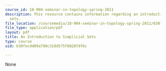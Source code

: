 ```yaml
---
course_id: 18-904-seminar-in-topology-spring-2011
description: This resource contains information regarding an introduction to simplicial
  sets.
file_location: /coursemedia/18-904-seminar-in-topology-spring-2011/630fecdd09a790c319d575f60287dfbc_MIT18_904S11_finlSmplicial.pdf
file_type: application/pdf
layout: pdf
title: An Introduction to Simplicial Sets
type: course
uid: 630fecdd09a790c319d575f60287dfbc

---
```

None